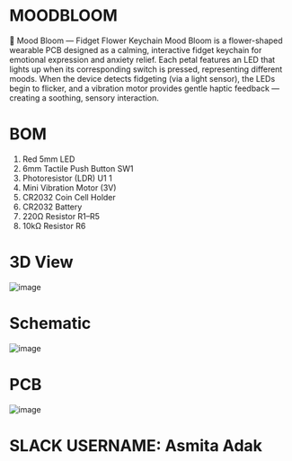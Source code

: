 # MOODBLOOM
🌸 Mood Bloom — Fidget Flower Keychain
Mood Bloom is a flower-shaped wearable PCB designed as a calming, interactive fidget keychain for emotional expression and anxiety relief. Each petal features an LED that lights up when its corresponding switch is pressed, representing different moods. When the device detects fidgeting (via a light sensor), the LEDs begin to flicker, and a vibration motor provides gentle haptic feedback — creating a soothing, sensory interaction.
# BOM
1. Red 5mm LED	
2.	6mm Tactile Push Button	SW1
3.	Photoresistor (LDR)	U1	1
4. Mini Vibration Motor (3V)	
5.	CR2032 Coin Cell Holder	
6. CR2032 Battery	
7.	220Ω Resistor	R1–R5
8.	10kΩ Resistor	R6
# 3D View
![image](https://github.com/user-attachments/assets/21017145-2f9b-4174-874a-4874c4e5d9df)

# Schematic 
![image](https://github.com/user-attachments/assets/d1934222-5640-492f-8c12-4ba4f1f4a517)

# PCB
![image](https://github.com/user-attachments/assets/4fb1a34a-1c50-413c-a9dd-5c43265a14ea)

# SLACK USERNAME: Asmita Adak
